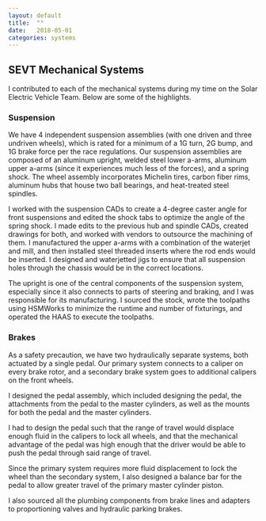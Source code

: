 ```yaml
---
layout: default
title:  ""
date:   2018-05-01
categories: systems
---
```


<h2>SEVT Mechanical Systems</h2>

<p>​I contributed to each of the mechanical systems during my time on the Solar Electric Vehicle Team. Below are some of the highlights.</p>

<h3>Suspension</h3>

<p>​​We have 4 independent suspension assemblies (with one driven and three undriven wheels), which is rated for a minimum of a 1G turn, 2G bump, and 1G brake force per the race regulations. Our suspension assemblies are composed of an aluminum upright, welded steel lower a-arms, aluminum upper a-arms (since it experiences much less of the forces), and a spring shock. The wheel assembly incorporates Michelin tires, carbon fiber rims, aluminum hubs that house two ball bearings, and heat-treated steel spindles.</p>

<p>​I worked with the suspension CADs to create a 4-degree caster angle for front suspensions and edited the shock tabs to optimize the angle of the spring shock. I made edits to the previous hub and spindle CADs, created drawings for both, and worked with vendors to outsource the machining of them. I manufactured the upper a-arms with a combination of the waterjet and mill, and then installed steel threaded inserts where the rod ends would be inserted. I designed and waterjetted jigs to ensure that all suspension holes through the chassis would be in the correct locations.</p>

<p>The upright is one of the central components of the suspension system, especially since it also connects to parts of steering and braking, and I was responsible for its manufacturing. ​I sourced the stock, wrote the toolpaths using HSMWorks to minimize the runtime and number of fixturings, and operated the HAAS to execute the toolpaths.</p>

<h3>Brakes</h3>

<p>As a safety precaution, we have two hydraulically separate systems, both actuated by a single pedal. Our primary system connects to a caliper on every brake rotor, and a secondary brake system goes to additional calipers on the front wheels.</p>

<p>I designed the pedal assembly, which included designing the pedal, the attachments from the pedal to the master cylinders, as well as the mounts for both the pedal and the master cylinders.</p>

<p>I had to design the pedal such that the range of travel would displace enough fluid in the calipers to lock all wheels, and that the mechanical advantage of the pedal was high enough that the driver would be able to push the pedal through said range of travel.</p>

<p>Since the primary system requires more fluid displacement to lock the wheel than the secondary system, I also designed a balance bar for the pedal to allow greater travel of the primary master cylinder piston.</p>

<p>​I also sourced all the plumbing components from brake lines and adapters to proportioning valves and hydraulic parking brakes.</p>